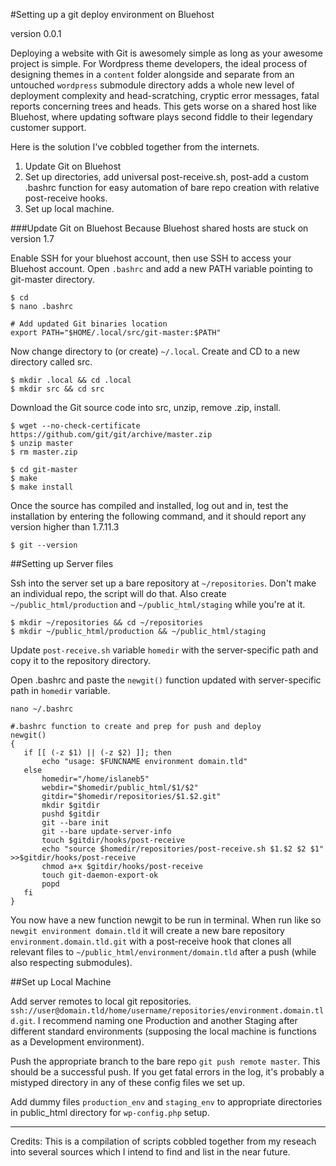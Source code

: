 #Setting up a git deploy environment on Bluehost

version 0.0.1

Deploying a website with Git is awesomely simple as long as your awesome project is simple. For Wordpress theme developers, the ideal process of designing themes in a `content` folder alongside and separate from an untouched `wordpress` submodule directory adds a whole new level of deployment complexity and head-scratching, cryptic error messages, fatal reports concerning trees and heads. This gets worse on a shared host like Bluehost, where updating software plays second fiddle to their legendary customer support.

Here is the solution I've cobbled together from the internets.

1. Update Git on Bluehost
2. Set up directories, add universal post-receive.sh, post-add a custom .bashrc function for easy automation of bare repo creation with relative post-receive hooks.
3. Set up local machine.

###Update Git on Bluehost
Because Bluehost shared hosts are stuck on version 1.7

Enable SSH for your bluehost account, then use SSH to access your Bluehost account. Open `.bashrc` and add a new PATH variable pointing to git-master directory.

```
$ cd
$ nano .bashrc

# Add updated Git binaries location
export PATH="$HOME/.local/src/git-master:$PATH"
``` 

​Now change directory to (or create) `~/.local`. Create and CD to a new directory called src.

```
$ mkdir .local && cd .local
$ mkdir src && cd src
```

Download the Git source code into src, unzip, remove .zip, install. 

```
$ wget --no-check-certificate https://github.com/git/git/archive/master.zip
$ unzip master
$ rm master.zip

$ cd git-master
$ make
$ make install
```

​Once the source has compiled and installed, log out and in, test the installation by entering the following command, and it should report any version higher than 1.7.11.3

```
$ git --version
```

##Setting up Server files

Ssh into the server set up a bare repository at `~/repositories`. Don't make an individual repo, the script will do that. Also create `~/public_html/production` and `~/public_html/staging` while you're at it.

```
$ mkdir ~/repositories && cd ~/repositories
$ mkdir ~/public_html/production && ~/public_html/staging
```

Update `post-receive.sh` variable `homedir` with the server-specific path and copy it to the repository directory.

Open .bashrc and paste the `newgit()` function updated with server-specific path in `homedir` variable.

```
nano ~/.bashrc
```
```
#.bashrc function to create and prep for push and deploy
newgit()  
{
   if [[ (-z $1) || (-z $2) ]]; then
       echo "usage: $FUNCNAME environment domain.tld"
   else
       homedir="/home/islaneb5"
       webdir="$homedir/public_html/$1/$2"
       gitdir="$homedir/repositories/$1.$2.git"
       mkdir $gitdir
       pushd $gitdir
       git --bare init
       git --bare update-server-info
       touch $gitdir/hooks/post-receive
       echo "source $homedir/repositories/post-receive.sh $1.$2 $2 $1" >>$gitdir/hooks/post-receive
       chmod a+x $gitdir/hooks/post-receive
       touch git-daemon-export-ok
       popd
   fi
}

```

You now have a new function newgit to be run in terminal. When run like so `newgit environment domain.tld` it will create a new bare repository `environment.domain.tld.git` with a post-receive hook that clones all relevant files to `~/public_html/environment/domain.tld` after a push (while also respecting submodules).

##Set up Local Machine

Add server remotes to local git repositories. `ssh://user@domain.tld/home/username/repositories/environment.domain.tld.git`. I recommend naming one Production and another Staging after different standard environments (supposing the local machine is functions as a Development environment).

Push the appropriate branch to the bare repo `git push remote master`. This should be a successful push. If you get fatal errors in the log, it's probably a mistyped directory in any of these config files we set up.

Add dummy files `production_env` and `staging_env` to appropriate directories in public_html directory for `wp-config.php` setup.


---

Credits: This is a compilation of scripts cobbled together from my reseach into several sources which I intend to find and list in the near future.
